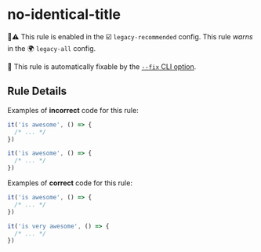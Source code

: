 # no-identical-title

💼⚠️ This rule is enabled in the ☑️ `legacy-recommended` config. This rule _warns_ in the 🌍 `legacy-all` config.

🔧 This rule is automatically fixable by the [`--fix` CLI option](https://eslint.org/docs/latest/user-guide/command-line-interface#--fix).

<!-- end auto-generated rule header -->

## Rule Details

Examples of **incorrect** code for this rule:

```js
it('is awesome', () => {
  /* ... */
})

it('is awesome', () => {
  /* ... */
})
```

Examples of **correct** code for this rule:

```js
it('is awesome', () => {
  /* ... */
})

it('is very awesome', () => {
  /* ... */
})
```
